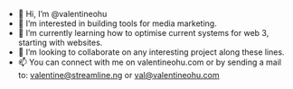 - 👋 Hi, I’m @valentineohu
- 👀 I’m interested in building tools for media marketing.
- 🌱 I’m currently learning how to optimise current systems for web 3, starting with websites.
- 💞️ I’m looking to collaborate on any interesting project along these lines.
- 📫 You can connect with me on valentineohu.com or by sending a mail to: valentine@streamline.ng or val@valentineohu.com
